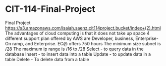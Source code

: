 # CIT-114-Final-Project
Final Project
https://s3.amazonaws.com/isaiah.saenz.cit114project.bucket/index+(2).html
The advantages of cloud computing is that it does not take up space
4 different support plan offered by AWS are Developer, business, Enterprise- On ramp, and Enterprise.
EC@ offers 750 hours
The minimum size subnet is /28
The maximum ip range is /16 to /28
Select - to query data in the database
Insert - to insert data into a table
Update - to update data in a table
Delete - To delete data from a table
